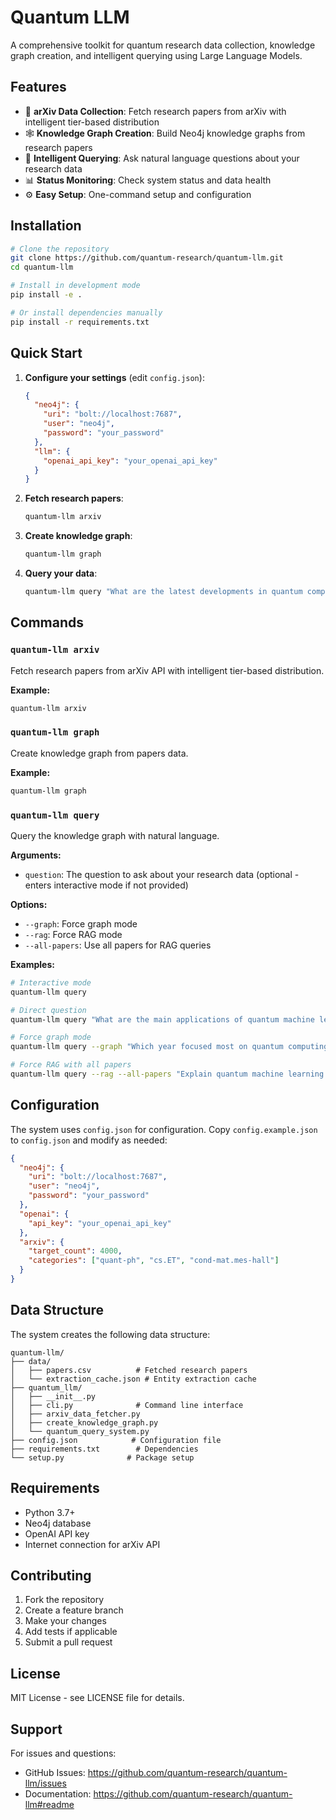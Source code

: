 # Quantum LLM

A comprehensive toolkit for quantum research data collection, knowledge graph creation, and intelligent querying using Large Language Models.

## Features

- 🔬 **arXiv Data Collection**: Fetch research papers from arXiv with intelligent tier-based distribution
- 🕸️ **Knowledge Graph Creation**: Build Neo4j knowledge graphs from research papers
- 🤖 **Intelligent Querying**: Ask natural language questions about your research data
- 📊 **Status Monitoring**: Check system status and data health
- ⚙️ **Easy Setup**: One-command setup and configuration

## Installation

```bash
# Clone the repository
git clone https://github.com/quantum-research/quantum-llm.git
cd quantum-llm

# Install in development mode
pip install -e .

# Or install dependencies manually
pip install -r requirements.txt
```

## Quick Start

1. **Configure your settings** (edit `config.json`):
   ```json
   {
     "neo4j": {
       "uri": "bolt://localhost:7687",
       "user": "neo4j",
       "password": "your_password"
     },
     "llm": {
       "openai_api_key": "your_openai_api_key"
     }
   }
   ```

2. **Fetch research papers**:
   ```bash
   quantum-llm arxiv
   ```

3. **Create knowledge graph**:
   ```bash
   quantum-llm graph
   ```

4. **Query your data**:
   ```bash
   quantum-llm query "What are the latest developments in quantum computing?"
   ```

## Commands

### `quantum-llm arxiv`
Fetch research papers from arXiv API with intelligent tier-based distribution.

**Example:**
```bash
quantum-llm arxiv
```

### `quantum-llm graph`
Create knowledge graph from papers data.

**Example:**
```bash
quantum-llm graph
```

### `quantum-llm query`
Query the knowledge graph with natural language.

**Arguments:**
- `question`: The question to ask about your research data (optional - enters interactive mode if not provided)

**Options:**
- `--graph`: Force graph mode
- `--rag`: Force RAG mode  
- `--all-papers`: Use all papers for RAG queries

**Examples:**
```bash
# Interactive mode
quantum-llm query

# Direct question
quantum-llm query "What are the main applications of quantum machine learning?"

# Force graph mode
quantum-llm query --graph "Which year focused most on quantum computing?"

# Force RAG with all papers
quantum-llm query --rag --all-papers "Explain quantum machine learning advances"
```

## Configuration

The system uses `config.json` for configuration. Copy `config.example.json` to `config.json` and modify as needed:

```json
{
  "neo4j": {
    "uri": "bolt://localhost:7687",
    "user": "neo4j",
    "password": "your_password"
  },
  "openai": {
    "api_key": "your_openai_api_key"
  },
  "arxiv": {
    "target_count": 4000,
    "categories": ["quant-ph", "cs.ET", "cond-mat.mes-hall"]
  }
}
```

## Data Structure

The system creates the following data structure:

```
quantum-llm/
├── data/
│   ├── papers.csv          # Fetched research papers
│   └── extraction_cache.json # Entity extraction cache
├── quantum_llm/
│   ├── __init__.py
│   ├── cli.py              # Command line interface
│   ├── arxiv_data_fetcher.py
│   ├── create_knowledge_graph.py
│   └── quantum_query_system.py
├── config.json            # Configuration file
├── requirements.txt        # Dependencies
└── setup.py              # Package setup
```

## Requirements

- Python 3.7+
- Neo4j database
- OpenAI API key
- Internet connection for arXiv API

## Contributing

1. Fork the repository
2. Create a feature branch
3. Make your changes
4. Add tests if applicable
5. Submit a pull request

## License

MIT License - see LICENSE file for details.

## Support

For issues and questions:
- GitHub Issues: https://github.com/quantum-research/quantum-llm/issues
- Documentation: https://github.com/quantum-research/quantum-llm#readme